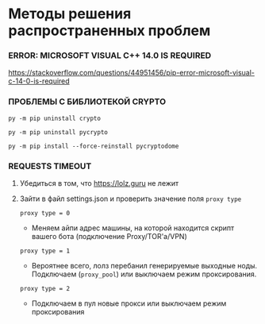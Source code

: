 # Методы решения распространенных проблем
### ERROR: MICROSOFT VISUAL C++ 14.0 IS REQUIRED
https://stackoverflow.com/questions/44951456/pip-error-microsoft-visual-c-14-0-is-required

### ПРОБЛЕМЫ С БИБЛИОТЕКОЙ CRYPTO
`py -m pip uninstall crypto`

`py -m pip uninstall pycrypto`

`py -m pip install --force-reinstall pycryptodome`

### REQUESTS TIMEOUT
1. Убедиться в том, что https://lolz.guru не лежит
1. Зайти в файл settings.json и проверить значение поля `proxy type`

   `proxy type = 0`
   - Меняем айпи адрес машины, на которой находится скрипт вашего бота (подключение Proxy/TOR'a/VPN)

   `proxy type = 1`
   - Вероятнее всего, лолз перебанил генерируемые выходные ноды. Подключаем (`proxy_pool`) или выключаем режим проксирования.
 
   `proxy type = 2`
   - Подключаем в пул новые прокси или выключаем режим проксирования
